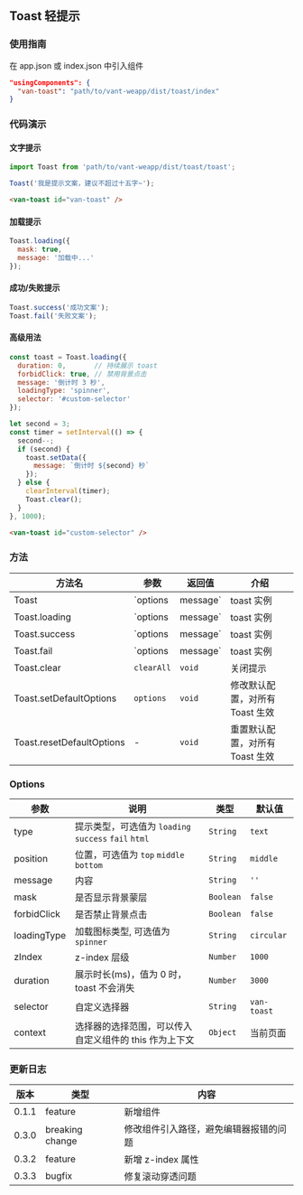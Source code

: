 ## Toast 轻提示

### 使用指南

在 app.json 或 index.json 中引入组件
```json
"usingComponents": {
  "van-toast": "path/to/vant-weapp/dist/toast/index"
}
```

### 代码演示

#### 文字提示

```javascript
import Toast from 'path/to/vant-weapp/dist/toast/toast';

Toast('我是提示文案，建议不超过十五字~');
```

```html
<van-toast id="van-toast" />
```

#### 加载提示

```javascript
Toast.loading({
  mask: true,
  message: '加载中...'
});
```


#### 成功/失败提示

```javascript
Toast.success('成功文案');
Toast.fail('失败文案');
```


#### 高级用法

```javascript
const toast = Toast.loading({
  duration: 0,       // 持续展示 toast
  forbidClick: true, // 禁用背景点击
  message: '倒计时 3 秒',
  loadingType: 'spinner',
  selector: '#custom-selector'
});

let second = 3;
const timer = setInterval(() => {
  second--;
  if (second) {
    toast.setData({
      message: `倒计时 ${second} 秒`
    });
  } else {
    clearInterval(timer);
    Toast.clear();
  }
}, 1000);
```

```html
<van-toast id="custom-selector" />
```

### 方法

| 方法名 | 参数 | 返回值 | 介绍 |
|-----------|-----------|-----------|-------------|
| Toast | `options | message` | toast 实例 | 展示提示 |
| Toast.loading | `options | message` | toast 实例 | 展示加载提示 |
| Toast.success | `options | message` | toast 实例 | 展示成功提示 |
| Toast.fail | `options | message` | toast 实例 | 展示失败提示 |
| Toast.clear | `clearAll` | `void` | 关闭提示 |
| Toast.setDefaultOptions | `options` | `void` | 修改默认配置，对所有 Toast 生效 |
| Toast.resetDefaultOptions | - | `void` | 重置默认配置，对所有 Toast 生效 |

### Options

| 参数 | 说明 | 类型 | 默认值 |
|-----------|-----------|-----------|-------------|
| type | 提示类型，可选值为 `loading` `success` `fail` `html` | `String` | `text` |
| position | 位置，可选值为 `top` `middle` `bottom` | `String` | `middle` |
| message | 内容 | `String` | `''` | - |
| mask | 是否显示背景蒙层 | `Boolean` | `false` |
| forbidClick | 是否禁止背景点击 | `Boolean` | `false` |
| loadingType | 加载图标类型, 可选值为 `spinner` | `String` | `circular` |
| zIndex | z-index 层级 | `Number` | `1000` |
| duration | 展示时长(ms)，值为 0 时，toast 不会消失 | `Number` | `3000` |
| selector | 自定义选择器 | `String` | `van-toast` |
| context | 选择器的选择范围，可以传入自定义组件的 this 作为上下文 | `Object` | 当前页面 |

### 更新日志

| 版本 | 类型 | 内容 |
|-----------|-----------|-----------|
| 0.1.1 | feature | 新增组件 |
| 0.3.0 | breaking change | 修改组件引入路径，避免编辑器报错的问题 |
| 0.3.2 | feature | 新增 z-index 属性 |
| 0.3.3 | bugfix | 修复滚动穿透问题 |
